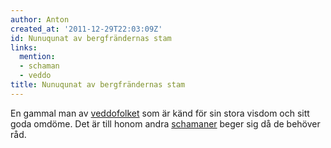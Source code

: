 ```yaml
---
author: Anton
created_at: '2011-12-29T22:03:09Z'
id: Nunuqunat av bergfrändernas stam
links:
  mention:
  - schaman
  - veddo
title: Nunuqunat av bergfrändernas stam
---
```


En gammal man av [veddofolket] som är känd för sin stora visdom och sitt goda omdöme. Det är till
honom andra [schamaner] beger sig då de behöver råd.

  [veddofolket]: veddo
  [schamaner]: schaman
